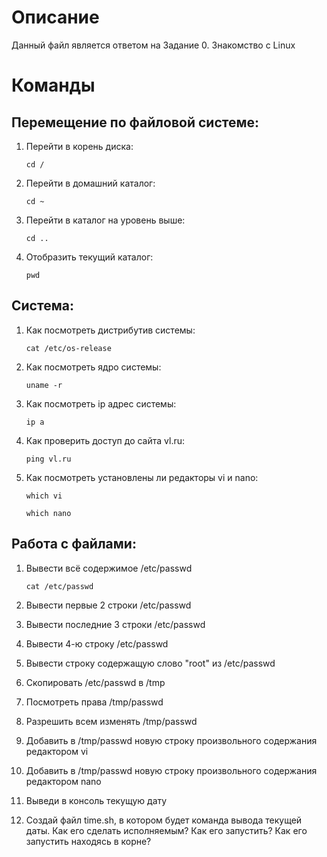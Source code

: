 # Описание
Данный файл является ответом на Задание 0. Знакомство с Linux

# Команды
## Перемещение по файловой системе:
1. Перейти в корень диска:
   ```
   cd /
   ```
2. Перейти в домашний каталог:
   ```
   cd ~
   ```
3. Перейти в каталог на уровень выше:
   ```
   cd ..
   ```
4. Отобразить текущий каталог:
   ```
   pwd
   ```
   
## Система:
1. Как посмотреть дистрибутив системы:
   ```
   cat /etc/os-release
   ```
   
2. Как посмотреть ядро системы:
   ```
   uname -r
   ```
   
3. Как посмотреть ip адрес системы:
   ```
   ip a
   ```
   
4. Как проверить доступ до сайта vl.ru:
   ```
   ping vl.ru
   ```
   
5. Как посмотреть установлены ли редакторы vi и nano:
   ```
   which vi
   ```
   
   ```
   which nano
   ```


## Работа с файлами:
1. Вывести всё содержимое /etc/passwd
   ```
   cat /etc/passwd
   ```
   
2. Вывести первые 2 строки /etc/passwd
   
3. Вывести последние 3 строки /etc/passwd
   
4. Вывести 4-ю строку /etc/passwd
   
5. Вывести строку содержащую слово "root" из /etc/passwd
   
6. Скопировать /etc/passwd в /tmp
   
7. Посмотреть права /tmp/passwd
   
8. Разрешить всем изменять /tmp/passwd
   
9.  Добавить в /tmp/passwd новую строку произвольного содержания редактором vi
    
10. Добавить в /tmp/passwd новую строку произвольного содержания редактором nano 
    
11. Выведи в консоль текущую дату
    
12. Создай файл time.sh, в котором будет команда вывода текущей даты. Как его сделать исполняемым? Как его запустить? Как его запустить находясь в корне?